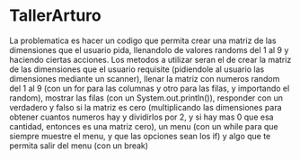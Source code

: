 # TallerArturo

La problematica es hacer un codigo que permita crear una matriz de las dimensiones que el usuario pida, llenandolo de valores randoms del 1 al 9 y haciendo ciertas acciones.
Los metodos a utilizar seran el de crear la matriz de las dimensiones que el usuario requisite (pidiendole al usuario las dimensiones mediante un scanner), llenar la matriz con numeros random del 1 al 9 (con un for para las columnas y otro para las filas, y importando el random), mostrar las filas (con un System.out.println()), responder con un verdadero y falso si la matriz es cero (multiplicando las dimensiones para obtener cuantos numeros hay y dividirlos por 2, y si hay mas 0 que esa cantidad, entonces es una matriz cero), un menu (con un while para que siempre muestre el menu, y que las opciones sean los if) y algo que te permita salir del menu (con un break)
